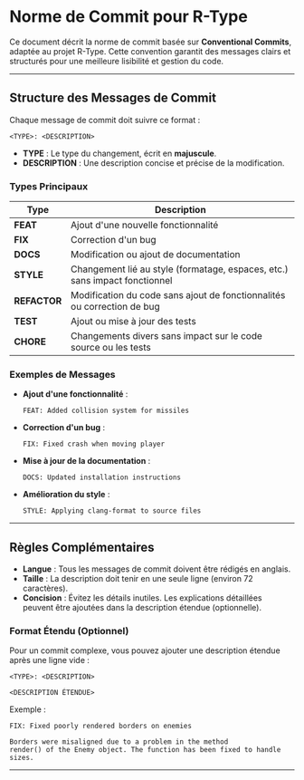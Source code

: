 
# Norme de Commit pour R-Type

Ce document décrit la norme de commit basée sur **Conventional Commits**, adaptée au projet R-Type. Cette convention garantit des messages clairs et structurés pour une meilleure lisibilité et gestion du code.

---

## Structure des Messages de Commit

Chaque message de commit doit suivre ce format :
```
<TYPE>: <DESCRIPTION>
```
- **TYPE** : Le type du changement, écrit en **majuscule**.
- **DESCRIPTION** : Une description concise et précise de la modification.

### Types Principaux

| Type       | Description                                                               |
|------------|---------------------------------------------------------------------------|
| **FEAT**   | Ajout d'une nouvelle fonctionnalité                                       |
| **FIX**    | Correction d'un bug                                                      |
| **DOCS**   | Modification ou ajout de documentation                                   |
| **STYLE**  | Changement lié au style (formatage, espaces, etc.) sans impact fonctionnel |
| **REFACTOR** | Modification du code sans ajout de fonctionnalités ou correction de bug |
| **TEST**   | Ajout ou mise à jour des tests                                           |
| **CHORE**  | Changements divers sans impact sur le code source ou les tests           |

### Exemples de Messages

- **Ajout d'une fonctionnalité** :
  ```
  FEAT: Added collision system for missiles
  ```

- **Correction d'un bug** :
  ```
  FIX: Fixed crash when moving player
  ```

- **Mise à jour de la documentation** :
  ```
  DOCS: Updated installation instructions
  ```

- **Amélioration du style** :
  ```
  STYLE: Applying clang-format to source files
  ```

---

## Règles Complémentaires

- **Langue** : Tous les messages de commit doivent être rédigés en anglais.
- **Taille** : La description doit tenir en une seule ligne (environ 72 caractères).
- **Concision** : Évitez les détails inutiles. Les explications détaillées peuvent être ajoutées dans la description étendue (optionnelle).

### Format Étendu (Optionnel)
Pour un commit complexe, vous pouvez ajouter une description étendue après une ligne vide :
```
<TYPE>: <DESCRIPTION>

<DESCRIPTION ÉTENDUE>
```

Exemple :
```
FIX: Fixed poorly rendered borders on enemies

Borders were misaligned due to a problem in the method
render() of the Enemy object. The function has been fixed to handle sizes.
```

---